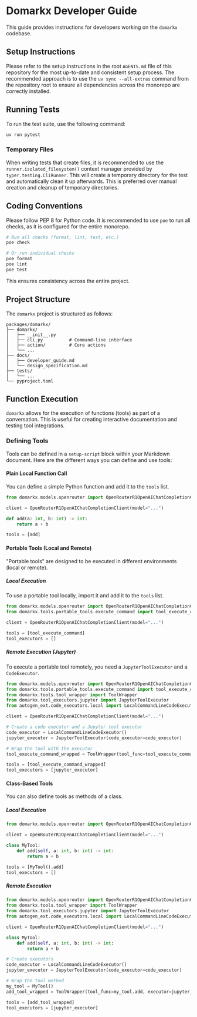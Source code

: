 # Domarkx Developer Guide

This guide provides instructions for developers working on the `domarkx` codebase.

## Setup Instructions

Please refer to the setup instructions in the root `AGENTS.md` file of this repository for the most up-to-date and consistent setup process. The recommended approach is to use the `uv sync --all-extras` command from the repository root to ensure all dependencies across the monorepo are correctly installed.

## Running Tests

To run the test suite, use the following command:

```bash
uv run pytest
```

### Temporary Files

When writing tests that create files, it is recommended to use the `runner.isolated_filesystem()` context manager provided by `typer.testing.CliRunner`. This will create a temporary directory for the test and automatically clean it up afterwards. This is preferred over manual creation and cleanup of temporary directories.

## Coding Conventions

Please follow PEP 8 for Python code. It is recommended to use `poe` to run all checks, as it is configured for the entire monorepo.

```bash
# Run all checks (format, lint, test, etc.)
poe check

# Or run individual checks
poe format
poe lint
poe test
```

This ensures consistency across the entire project.

## Project Structure

The `domarkx` project is structured as follows:

```
packages/domarkx/
├── domarkx/
│   ├── __init__.py
│   ├── cli.py          # Command-line interface
│   ├── action/         # Core actions
│   └── ...
├── docs/
│   ├── developer_guide.md
│   └── design_specification.md
├── tests/
│   └── ...
└── pyproject.toml
```

## Function Execution

`domarkx` allows for the execution of functions (tools) as part of a conversation. This is useful for creating interactive documentation and testing tool integrations.

### Defining Tools

Tools can be defined in a `setup-script` block within your Markdown document. Here are the different ways you can define and use tools:

#### Plain Local Function Call

You can define a simple Python function and add it to the `tools` list.

```python setup-script
from domarkx.models.openrouter import OpenRouterR1OpenAIChatCompletionClient

client = OpenRouterR1OpenAIChatCompletionClient(model="...")

def add(a: int, b: int) -> int:
    return a + b

tools = [add]
```

#### Portable Tools (Local and Remote)

"Portable tools" are designed to be executed in different environments (local or remote).

##### Local Execution

To use a portable tool locally, import it and add it to the `tools` list.

```python setup-script
from domarkx.models.openrouter import OpenRouterR1OpenAIChatCompletionClient
from domarkx.tools.portable_tools.execute_command import tool_execute_command

client = OpenRouterR1OpenAIChatCompletionClient(model="...")

tools = [tool_execute_command]
tool_executors = []
```

##### Remote Execution (Jupyter)

To execute a portable tool remotely, you need a `JupyterToolExecutor` and a `CodeExecutor`.

```python setup-script
from domarkx.models.openrouter import OpenRouterR1OpenAIChatCompletionClient
from domarkx.tools.portable_tools.execute_command import tool_execute_command
from domarkx.tools.tool_wrapper import ToolWrapper
from domarkx.tool_executors.jupyter import JupyterToolExecutor
from autogen_ext.code_executors.local import LocalCommandLineCodeExecutor

client = OpenRouterR1OpenAIChatCompletionClient(model="...")

# Create a code executor and a Jupyter tool executor
code_executor = LocalCommandLineCodeExecutor()
jupyter_executor = JupyterToolExecutor(code_executor=code_executor)

# Wrap the tool with the executor
tool_execute_command_wrapped = ToolWrapper(tool_func=tool_execute_command, executor=jupyter_executor)

tools = [tool_execute_command_wrapped]
tool_executors = [jupyter_executor]
```

#### Class-Based Tools

You can also define tools as methods of a class.

##### Local Execution

```python setup-script
from domarkx.models.openrouter import OpenRouterR1OpenAIChatCompletionClient

client = OpenRouterR1OpenAIChatCompletionClient(model="...")

class MyTool:
    def add(self, a: int, b: int) -> int:
        return a + b

tools = [MyTool().add]
tool_executors = []
```

##### Remote Execution

```python setup-script
from domarkx.models.openrouter import OpenRouterR1OpenAIChatCompletionClient
from domarkx.tools.tool_wrapper import ToolWrapper
from domarkx.tool_executors.jupyter import JupyterToolExecutor
from autogen_ext.code_executors.local import LocalCommandLineCodeExecutor

client = OpenRouterR1OpenAIChatCompletionClient(model="...")

class MyTool:
    def add(self, a: int, b: int) -> int:
        return a + b

# Create executors
code_executor = LocalCommandLineCodeExecutor()
jupyter_executor = JupyterToolExecutor(code_executor=code_executor)

# Wrap the tool method
my_tool = MyTool()
add_tool_wrapped = ToolWrapper(tool_func=my_tool.add, executor=jupyter_executor)

tools = [add_tool_wrapped]
tool_executors = [jupyter_executor]
```
